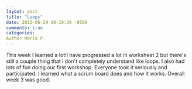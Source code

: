 ```yaml
---
layout: post
title: "Loops"
date: 2015-06-29 10:19:39 -0500
comments: true
categories: 
Author Maria P.
---
```

This week I learned a lot!I have progressed a lot in worksheet 2 but there's still a couple thing that i don't completely understand like loops. I also had lots of fun doing our first workshop. Everyone took it seriously and participated. I learned what a scrum board does and how it works. Overall week 3 was good.